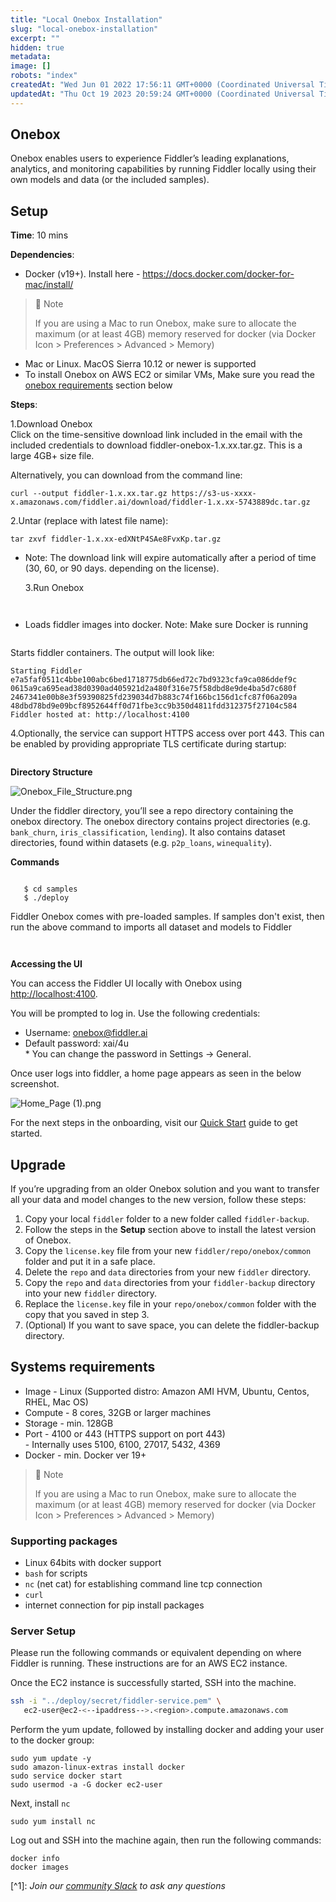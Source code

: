```yaml
---
title: "Local Onebox Installation"
slug: "local-onebox-installation"
excerpt: ""
hidden: true
metadata: 
image: []
robots: "index"
createdAt: "Wed Jun 01 2022 17:56:11 GMT+0000 (Coordinated Universal Time)"
updatedAt: "Thu Oct 19 2023 20:59:24 GMT+0000 (Coordinated Universal Time)"
---
```

## Onebox

Onebox enables users to experience Fiddler’s leading explanations, analytics, and monitoring capabilities by running Fiddler locally using their own models and data (or the included samples).

## Setup

**Time**: 10 mins

**Dependencies**:

- Docker (v19+). Install here - <https://docs.docker.com/docker-for-mac/install/>

> 🚧 Note
> 
> If you are using a Mac to run Onebox, make sure to allocate the maximum (or at least 4GB) memory reserved for docker (via  Docker Icon > Preferences > Advanced > Memory)

- Mac or Linux. MacOS Sierra 10.12 or newer is supported
- To install Onebox on AWS EC2 or similar VMs, Make sure you read the [onebox requirements](onebox.md#systems-requirements) section below

**Steps**:

1.Download Onebox  
Click on the time-sensitive download link included in the email with the included credentials to download fiddler-onebox-1.x.xx.tar.gz. This is a large 4GB+ size file.

Alternatively, you can download from the command line:

```bsh
curl --output fiddler-1.x.xx.tar.gz https://s3-us-xxxx-x.amazonaws.com/fiddler.ai/download/fiddler-1.x.xx-5743889dc.tar.gz
```



2.Untar (replace with latest file name):

```bsh
tar zxvf fiddler-1.x.xx-edXNtP4SAe8FvxKp.tar.gz
```



- Note: The download link will expire automatically after a period of time (30, 60, or 90 days. depending on the license).

  3.Run Onebox

```
```



```
```



- Loads fiddler images into docker. Note: Make sure Docker is running

```
```



Starts fiddler containers. The output will look like:

```bsh
Starting Fiddler
e7a5faf0511c4bbe100abc6bed1718775db66ed72c7bd9323cfa9ca086ddef9c
0615a9ca695ead38d0390ad405921d2a480f316e75f58dbd8e9de4ba5d7c680f
2467341e00b8e3f59390825fd239034d7b883c74f166bc156d1cfc87f06a209a
48dbd78bd9e09bcf8952644ff0d71fbe3cc9b350d4811fdd312375f27104c584
Fiddler hosted at: http://localhost:4100
```



4.Optionally, the service can support HTTPS access over port 443. This can be enabled by providing appropriate TLS certificate during startup:

```
```



**Directory Structure**

![](https://files.readme.io/52fe5ce-Onebox_File_Structure.png "Onebox_File_Structure.png")

Under the fiddler directory, you’ll see a repo directory containing the onebox directory. The onebox directory contains project directories (e.g. `bank_churn`, `iris_classification`, `lending`). It also contains dataset directories, found within datasets (e.g. `p2p_loans`, `winequality`).

**Commands**

```
```



```bsh
   $ cd samples
   $ ./deploy
```



Fiddler Onebox comes with pre-loaded samples. If samples don't exist, then run the above command to imports all dataset and models to Fiddler

```
```



```
```



**Accessing the UI**

You can access the Fiddler UI locally with Onebox using <http://localhost:4100>.

You will be prompted to log in. Use the following credentials:

- Username: onebox@fiddler.ai
- Default password: xai/4u  
  		\* You can change the password in Settings → General.

Once user logs into fiddler, a home page appears as seen in the below screenshot.

![](https://files.readme.io/49ad4c6-Home_Page_1.png "Home_Page (1).png")

For the next steps in the onboarding, visit our [Quick Start](doc:quick-start) guide to get started.

## Upgrade

If you’re upgrading from an older Onebox solution and you want to transfer all your data and model changes to the new version, follow these steps:

1. Copy your local `fiddler` folder to a new folder called `fiddler-backup`.
2. Follow the steps in the **Setup** section above to install the latest version of Onebox.
3. Copy the `license.key` file from your new `fiddler/repo/onebox/common` folder and put it in a safe place.
4. Delete the `repo` and `data` directories from your new `fiddler` directory.
5. Copy the `repo` and `data` directories from your `fiddler-backup` directory into your new `fiddler` directory.
6. Replace the `license.key` file in your `repo/onebox/common` folder with the copy that you saved in step 3.
7. (Optional) If you want to save space, you can delete the fiddler-backup directory.

## Systems requirements

- Image - Linux (Supported distro: Amazon AMI HVM, Ubuntu, Centos, RHEL, Mac OS)
- Compute - 8 cores, 32GB or larger machines
- Storage - min. 128GB
- Port - 4100 or 443 (HTTPS support on port 443)  
  		- Internally uses 5100, 6100, 27017, 5432, 4369
- Docker - min. Docker ver 19+

> 🚧 Note
> 
> If you are using a Mac to run Onebox, make sure to allocate the maximum (or at least 4GB) memory reserved for docker (via  Docker Icon > Preferences > Advanced > Memory)

### Supporting packages

- Linux 64bits with docker support
- `bash` for scripts
- `nc` (net cat) for establishing command line tcp connection
- `curl`
- internet connection for pip install packages

### Server Setup

Please run the following commands or equivalent depending on where Fiddler is running. These instructions are for an AWS EC2 instance.

Once the EC2 instance is successfully started, SSH into the machine.

```bash
ssh -i "../deploy/secret/fiddler-service.pem" \
   ec2-user@ec2-<--ipaddress-->.<region>.compute.amazonaws.com
```



Perform the yum update, followed by installing docker and adding your user to the docker group:

```
sudo yum update -y
sudo amazon-linux-extras install docker
sudo service docker start
sudo usermod -a -G docker ec2-user
```



Next, install `nc`

```
sudo yum install nc
```



Log out and SSH into the machine again, then run the following commands:

```
docker info
docker images
```



[^1]\: _Join our [community Slack](https://www.fiddler.ai/slackinvite) to ask any questions_